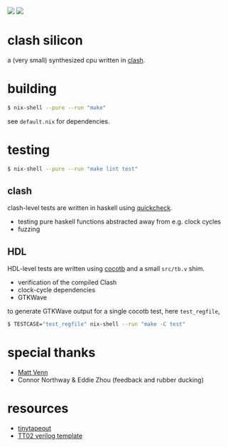 ![](../../workflows/gds/badge.svg) ![](../../workflows/test/badge.svg)

# clash silicon

a (very small) synthesized cpu written in [clash](https://clash-lang.org/).

# building

```sh
$ nix-shell --pure --run "make"
```

see `default.nix` for dependencies.

# testing

```sh
$ nix-shell --pure --run "make lint test"
```

## clash
clash-level tests are written in haskell using [quickcheck](https://hackage.haskell.org/package/QuickCheck).
- testing pure haskell functions abstracted away from e.g. clock cycles
- fuzzing

## HDL
HDL-level tests are written using [cocotb](https://www.cocotb.org/) and a small `src/tb.v` shim.
- verification of the compiled Clash
- clock-cycle dependencies
- GTKWave

to generate GTKWave output for a single cocotb test, here `test_regfile`,

```sh
$ TESTCASE="test_regfile" nix-shell --run "make -C test"
```

# special thanks

- [Matt Venn](https://mattvenn.net/)
- Connor Northway & Eddie Zhou (feedback and rubber ducking)

# resources

- [tinytapeout](https://tinytapeout.com/)
- [TT02 verilog template](https://github.com/TinyTapeout/tt02-verilog-demo)
